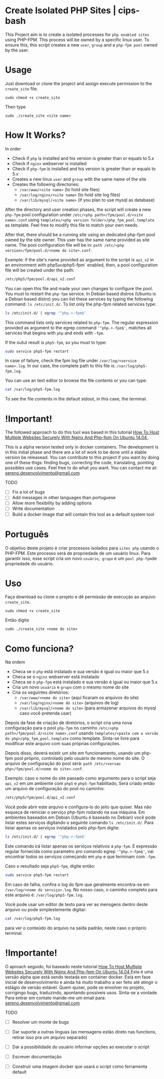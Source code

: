# Create Isolated PHP Sites | cips-bash

This Project aim is to create a isolated processes for `php enabled sites` using PHP-FPM. This process will be owned by a specific linux user. To ensure this, this script creates a new `user`, `group` and a `php-fpm pool` owned by the user.

# Usage

Just download or clone the project and assign execute permission to the `create_site` file. 
```shell
sudo chmod +x create_site
```
Then type
```shell
sudo ./create_site <site name>
```

# How It Works?

In order

* Check if `php` is installed and his version is greater than or equals to 5.x
* Check if `nginx` webserver is installed
* Check if `php-fpm` is installed and his version is greater than or equals to 5.x
* Creates a new linux `user` and `group` with the same name of the site
* Creates the following directories:
  * `/var/www/<site name>` (to hold site files)
  * `/var/log/nginx/<site name>`  (to hold site log files)
  * `/var/lib/mysql/<site name>` (if you plan to use mysql as database)

After the directory and user creation phases, the script will create a new `php-fpm` pool configuration under `/etc/<php path>/fpm/pool.d/<site name>.conf` using `templates/<php version folder>/php_fpm_pool.template` as template. Feel free to modify this file to match your own needs.

After that, there should be a running site using an dedicated php-fpm pool owned by the site owner. This user has the same name provided as site name. The pool configuration file will be in:  `path /etc/<php version>/fpm/pool.d/<nome do site>.conf`.

Example: if the site's name provided as argument to the script is  `api_v2` in an environment with php5` and `php5-fpm` enabled, then, a pool configuration file will be created under the path:

```bash
/etc/php5/fpm/pool.d/api_v2.conf
```

You can open this file and made your own changes to configure the pool. You must to restart the `php-fpm` service. In Debian based distros (Ubuntu is a Debian based distro) you can list these services by typing the following command: `ls /etc/init.d/`. To list only the php-fpm related services type:


```bash
ls /etc/init.d/ | egrep '^php.+-fpm$'
```
This command lists only services related to `php-fpm`. The regular expression provided as argument to the egrep command `'^php.+-fpm$'`, matches all services that begins with `php` and ends with `-fpm`.

If the outut result is `php5-fpm`, so you must to type: 

```bash
sudo service php5-fpm restart
```

In case of failure, check the fpm log file under `/var/log/<service name>.log`. In our case, the complete path to this file is: `/var/log/php5-fpm.log`. 

You can use an text editor to browse the file contents or you can type: 

```bash
cat /var/log/php5-fpm.log
```

To see the file contents in the default stdout, in this case, the terminal.

# !Important!

The followed approach to do this tool was based in this tutorial [How To Host Multiple Websites Securely With Nginx And Php-fpm On Ubuntu 14.04 ](https://www.digitalocean.com/community/tutorials/how-to-host-multiple-websites-securely-with-nginx-and-php-fpm-on-ubuntu-14-04).

This is a alpha version tested only in docker containers. The development is in this initial phase and there are a lot of work to be done until a stable version be releasead. You can contribute to this project if you want by doing one of these thigs: finding bugs, correcting the code, translating, pointing possibles use cases. Feel free to do what you want.
You can contact me at: sereno.desenvolvimento@gmail.com

TODO

- [ ] Fix a lot of bugs
- [ ] Add messages in other languages than portuguese
- [ ] Allow more flexibility by adding options
- [ ] Write documentation
- [ ] Build a docker image that will contain this tool as a default system tool

# Português

O objetivo deste projeto é criar processos isolados para `sites php` usando o PHP-FPM. Este processo será de propriedade de um usuário linux. Para garantir isso, esse script cria um novo `usuário`,` grupo` e um `pool php-fpm`de propriedade do usuário.

# Uso

Faça download ou clone o projeto e dê permissão de execução ao arquivo `create_site`. 
```shell
sudo chmod +x create_site
```
Então digite
```shell
sudo ./create_site <nome do site>
```

# Como funciona?

Na ordem

* Checa se o `php` está instalado e sua versão é igual ou maior que 5.x
* Checa se o `nginx` webserver está instalado
* Checa se o `php-fpm` está instalado e sua versão é igual ou maior que 5.x
* Cria um novo `usuário` e `grupo` com o mesmo nome do site
* Cria os seguintes diretórios:
  * `/var/www/<nome do site>` (aqui ficaram os arquivos do site)
  * `/var/log/nginx/<nome do site>`  (arquivos de log)
  * `/var/lib/mysql/<nome do site>` (para armazenar arquivos do mysql caso você pretenda usar)

Depois da fase de criação de diretórios, o script cria uma nova configuração para o pool `php-fpm` no caminho `/etc/<php path>/fpm/pool.d/<site name>.conf` usando `templates/<pasta com a versão do php>/php_fpm_pool.template` como template. Sinta-se livre para modificar este arquivo com suas próprias configurações.

Depois disso, deverá existir um site em funcionamento, usando um php-fpm pool próprio, controlado pelo usuário de mesmo nome do site. O arquivo de configuração do pool será: `path /etc/<versao php>/fpm/pool.d/<nome do site>.conf`.

Exemplo: caso o nome do site passado como argumento para o script seja `api_v2` em um ambiente com `php5` e `php5-fpm` habilitado, Será criado então um arquivo de configuração do pool no caminho:
```bash
/etc/php5/fpm/pool.d/api_v2.conf
```

Você pode abrir este arquivo e configura-lo do jeito que quiser. Mas não esqueça de reiniciar o serviço php-fpm rodando na sua máquina. Em ambientes baseados em Debian (Ubuntu é baseado no Debian) você pode listar estes serviços digitando o seguinte comando `ls /etc/init.d/`. Para listar apenas os serviços instalados pelo php-fpm digite:

```bash
ls /etc/init.d/ | egrep '^php.+-fpm$'
```

Este comando irá listar apenas os serviços relativos a `php-fpm`. E expressão regular fornecida como parametro pro comando egrep `'^php.+-fpm$'`,  vai encontrar todos os serviços começando em `php` e que terminam com `-fpm`.

Caso o resultado seja `php5-fpm`, digite então: 

```bash
sudo service php5-fpm restart
```

Em caso de falha, confira o log do fpm que geralmente encontra-se em `/var/log/<nome do serviço>.log`. No nosso caso, o caminho completo para este arquivo é: `/var/log/php5-fpm.log`.

Você pode usar um editor de texto para ver as mensgens dentro deste arquivo ou pode simplestemente digitar: 

```bash
cat /var/log/php5-fpm.log
```

para ver o conteúdo do arquivo na saída padrão, neste caso o próprio terminal.

# !Importante!

O aproach seguido, foi baseado neste tutorial [How To Host Multiple Websites Securely With Nginx And Php-fpm On Ubuntu 14.04 ](https://www.digitalocean.com/community/tutorials/how-to-host-multiple-websites-securely-with-nginx-and-php-fpm-on-ubuntu-14-04) Esta é uma versão alpha que está sendo testada em container docker. Está em fase inicial de desenvolvimento e ainda há muito trabalho a ser feito até atingir o estágio de versão estável. Quem quiser, pode se envolver no projeto, corrigingo bugs, traduzindo, apontando possíveis usos. Sinta-se a vontade.
Para entrar em contato mande-me um email para: sereno.desenvolvimento@gmail.com

TODO

- [ ] Resolver um monte de bugs
- [ ] Dar suporte a outras linguas (as mensagens estão direto nas functions, retirar isso pra um arquivo separado)
- [ ] Dar a possibilidade do usuário informar opções ao executar o script
- [ ] Escrever documentação
- [ ] Construir uma imagem docker que usará o script como ferramenta default





